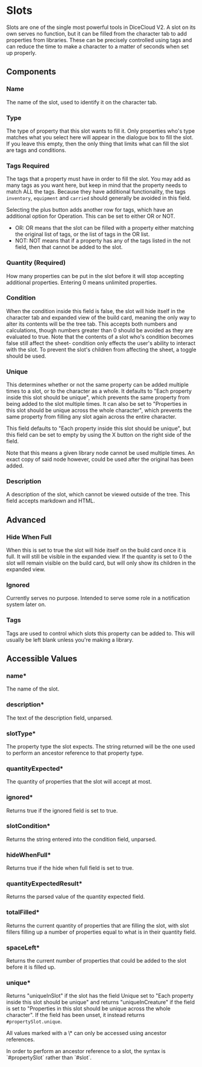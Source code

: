 # Slots

Slots are one of the single most powerful tools in DiceCloud V2. A slot on its own serves no function, but it can be filled from the character tab to add properties from libraries. These can be precisely controlled using tags and can reduce the time to make a character to a matter of seconds when set up properly.

## Components

### Name

The name of the slot, used to identify it on the character tab.

### Type

The type of property that this slot wants to fill it. Only properties who's type matches what you select here will appear in the dialogue box to fill the slot. If you leave this empty, then the only thing that limits what can fill the slot are tags and conditions.

### Tags Required

The tags that a property must have in order to fill the slot. You may add as many tags as you want here, but keep in mind that the property needs to match ALL the tags. Because they have additional functionality, the tags `inventory`, `equipment` and `carried` should generally be avoided in this field.

Selecting the plus button adds another row for tags, which have an additional option for Operation. This can be set to either OR or NOT.

* OR: OR means that the slot can be filled with a property either matching the original list of tags, or the list of tags in the OR list.
* NOT: NOT means that if a property has any of the tags listed in the not field, then that cannot be added to the slot.

### Quantity \(Required\)

How many properties can be put in the slot before it will stop accepting additional properties. Entering 0 means unlimited properties.

### Condition

When the condition inside this field is false, the slot will hide itself in the character tab and expanded view of the build card, meaning the only way to alter its contents will be the tree tab. This accepts both numbers and calculations, though numbers greater than 0 should be avoided as they are evaluated to true. Note that the contents of a slot who's condition becomes false still affect the sheet- condition only effects the user's ability to interact with the slot. To prevent the slot's children from affecting the sheet, a toggle should be used.

### Unique

This determines whether or not the same property can be added multiple times to a slot, or to the character as a whole. It defaults to "Each property inside this slot should be unique", which prevents the same property from being added to the slot multiple times. It can also be set to "Properties in this slot should be unique across the whole character", which prevents the same property from filling any slot again across the entire character.

<p class="hint info">
This field defaults to "Each property inside this slot should be unique", but this field can be set to empty by using the X button on the right side of the field.
</p>

<p class="hint info">
Note that this means a given library node cannot be used multiple times. An exact copy of said node however, could be used after the original has been added.
</p>

### Description

A description of the slot, which cannot be viewed outside of the tree. This field accepts markdown and HTML.

## Advanced

### Hide When Full

When this is set to true the slot will hide itself on the build card once it is full. It will still be visible in the expanded view. If the quantity is set to 0 the slot will remain visible on the build card, but will only show its children in the expanded view.

### Ignored

Currently serves no purpose. Intended to serve some role in a notification system later on.

### Tags

Tags are used to control which slots this property can be added to. This will usually be left blank unless you're making a library.

## Accessible Values

### name\*

The name of the slot.

### description\*

The text of the description field, unparsed.

### slotType\*

The property type the slot expects. The string returned will be the one used to perform an ancestor reference to that property type.

### quantityExpected\*

The quantity of properties that the slot will accept at most.

### ignored\*

Returns true if the ignored field is set to true.

### slotCondition\*

Returns the string entered into the condition field, unparsed.

### hideWhenFull\*

Returns true if the hide when full field is set to true.

### quantityExpectedResult\*

Returns the parsed value of the quantity expected field.

### totalFilled\*

Returns the current quantity of properties that are filling the slot, with slot fillers filling up a number of properties equal to what is in their quantity field.

### spaceLeft\*

Returns the current number of properties that could be added to the slot before it is filled up.

### unique\*

Returns "uniqueInSlot" if the slot has the field Unique set to "Each property inside this slot should be unique" and returns "uniqueInCreature" if the field is set to "Properties in this slot should be unique across the whole character". If the field has been unset, it instead returns `#propertySlot.unique`.

<p class="hint warning">
All values marked with a \* can only be accessed using ancestor references.
</p>

<p class="hint info">
In order to perform an ancestor reference to a slot, the syntax is `#propertySlot` rather than `#slot`.
</p>

